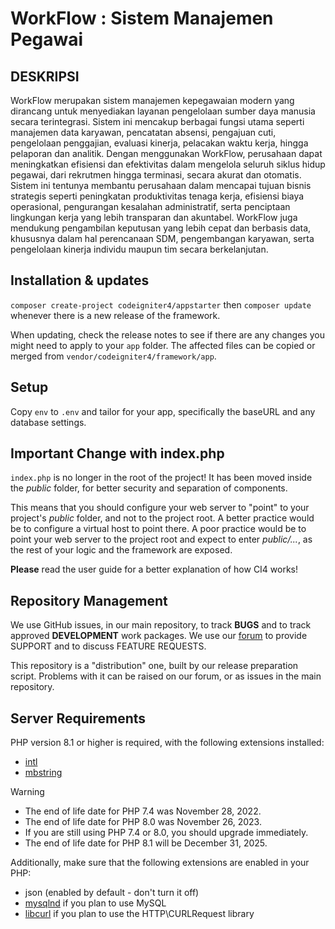 # WorkFlow : Sistem Manajemen Pegawai

## DESKRIPSI
WorkFlow merupakan sistem manajemen kepegawaian modern yang dirancang untuk menyediakan layanan pengelolaan sumber daya manusia secara terintegrasi. Sistem ini mencakup berbagai fungsi utama seperti manajemen data karyawan, pencatatan absensi, pengajuan cuti, pengelolaan penggajian, evaluasi kinerja, pelacakan waktu kerja, hingga pelaporan dan analitik. Dengan menggunakan WorkFlow, perusahaan dapat meningkatkan efisiensi dan efektivitas dalam mengelola seluruh siklus hidup pegawai, dari rekrutmen hingga terminasi, secara akurat dan otomatis.
Sistem ini tentunya membantu perusahaan dalam mencapai tujuan bisnis strategis seperti peningkatan produktivitas tenaga kerja, efisiensi biaya operasional, pengurangan kesalahan administratif, serta penciptaan lingkungan kerja yang lebih transparan dan akuntabel. WorkFlow juga mendukung pengambilan keputusan yang lebih cepat dan berbasis data, khususnya dalam hal perencanaan SDM, pengembangan karyawan, serta pengelolaan kinerja individu maupun tim secara berkelanjutan.

## Installation & updates

`composer create-project codeigniter4/appstarter` then `composer update` whenever
there is a new release of the framework.

When updating, check the release notes to see if there are any changes you might need to apply
to your `app` folder. The affected files can be copied or merged from
`vendor/codeigniter4/framework/app`.

## Setup

Copy `env` to `.env` and tailor for your app, specifically the baseURL
and any database settings.

## Important Change with index.php

`index.php` is no longer in the root of the project! It has been moved inside the *public* folder,
for better security and separation of components.

This means that you should configure your web server to "point" to your project's *public* folder, and
not to the project root. A better practice would be to configure a virtual host to point there. A poor practice would be to point your web server to the project root and expect to enter *public/...*, as the rest of your logic and the
framework are exposed.

**Please** read the user guide for a better explanation of how CI4 works!

## Repository Management

We use GitHub issues, in our main repository, to track **BUGS** and to track approved **DEVELOPMENT** work packages.
We use our [forum](http://forum.codeigniter.com) to provide SUPPORT and to discuss
FEATURE REQUESTS.

This repository is a "distribution" one, built by our release preparation script.
Problems with it can be raised on our forum, or as issues in the main repository.

## Server Requirements

PHP version 8.1 or higher is required, with the following extensions installed:

- [intl](http://php.net/manual/en/intl.requirements.php)
- [mbstring](http://php.net/manual/en/mbstring.installation.php)

> [!WARNING]
> - The end of life date for PHP 7.4 was November 28, 2022.
> - The end of life date for PHP 8.0 was November 26, 2023.
> - If you are still using PHP 7.4 or 8.0, you should upgrade immediately.
> - The end of life date for PHP 8.1 will be December 31, 2025.

Additionally, make sure that the following extensions are enabled in your PHP:

- json (enabled by default - don't turn it off)
- [mysqlnd](http://php.net/manual/en/mysqlnd.install.php) if you plan to use MySQL
- [libcurl](http://php.net/manual/en/curl.requirements.php) if you plan to use the HTTP\CURLRequest library
